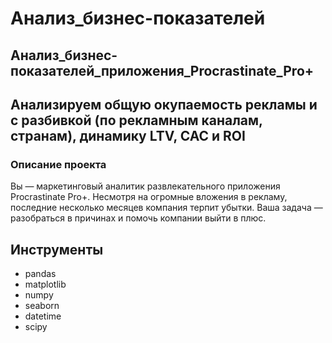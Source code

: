 # Анализ_бизнес-показателей

## Анализ_бизнес-показателей_приложения_Procrastinate_Pro+
## Анализируем общую окупаемость рекламы и с разбивкой (по рекламным каналам, странам), динамику LTV, CAC и ROI  

### Описание проекта
Вы — маркетинговый аналитик развлекательного приложения Procrastinate Pro+. Несмотря на огромные вложения в рекламу, последние несколько месяцев компания терпит убытки. Ваша задача — разобраться в причинах и помочь компании выйти в плюс.

## Инструменты
* pandas
* matplotlib
* numpy
* seaborn
* datetime
* scipy
 


